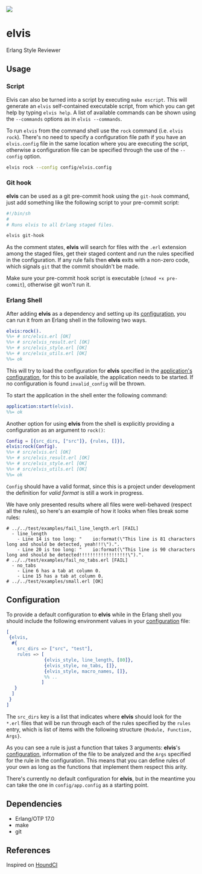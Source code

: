 ![](http://www.reactiongifs.com/wp-content/uploads/2013/01/elvis-dance.gif)

# elvis

Erlang Style Reviewer

## Usage

### Script

Elvis can also be turned into a script by executing `make escript`. This will generate an `elvis` self-contained executable script,
from which you can get help by typing `elvis help`. A list of available commands can be shown using the `--commands` options as
in `elvis --commands`.

To run `elvis` from the command shell use the `rock` command (i.e. `elvis rock`). There's no need to specify a configuration file
path if you have an `elvis.config` file in the same location where you are executing the script, otherwise a configuration file
can be specified through the use of the `--config` option.

```bash
elvis rock --config config/elvis.config
```

### Git hook

**elvis** can be used as a git pre-commit hook using the `git-hook` command, just add something like the following script to
your pre-commit script:

```bash
#!/bin/sh
#
# Runs elvis to all Erlang staged files.

elvis git-hook
```

As the comment states, **elvis** will search for files with the `.erl` extension among the staged files, get their staged
content and run the rules specified in the configuration. If any rule fails then **elvis** exits with a non-zero code, which
signals `git` that the commit shouldn't be made.

Make sure your pre-commit hook script is executable (`chmod +x pre-commit`), otherwise git won't run it.

### Erlang Shell

After adding **elvis** as a dependency and setting up its [configuration](#configutation), you can run it
from an Erlang shell in the following two ways.

```erlang
elvis:rock().
%%+ # src/elvis.erl [OK]
%%+ # src/elvis_result.erl [OK]
%%+ # src/elvis_style.erl [OK]
%%+ # src/elvis_utils.erl [OK]
%%= ok
```

This will try to load the configuration for **elvis** specified in the [application's configuration](http://www.erlang.org/doc/man/config.html),
for this to be available, the application needs to be started. If no configuration is found `invalid_config` will be thrown.

To start the application in the shell enter the following command:

```erlang
application:start(elvis).
%%= ok
```

Another option for using **elvis** from the shell is explicitly providing a configuration as an argument to ``rock()``:

```erlang
Config = [{src_dirs, ["src"]}, {rules, []}],
elvis:rock(Config).
%%+ # src/elvis.erl [OK]
%%+ # src/elvis_result.erl [OK]
%%+ # src/elvis_style.erl [OK]
%%+ # src/elvis_utils.erl [OK]
%%= ok
```

`Config` should have a valid format, since this is a project under development the definition for *valid format* is still a
work in progress.

We have only presented results where all files were well-behaved (respect all the rules), so here's an example of how
it looks when files break some rules:

```
# ../../test/examples/fail_line_length.erl [FAIL]
  - line_length
    - Line 14 is too long: "    io:format(\"This line is 81 characters long and should be detected, yeah!!!\").".
    - Line 20 is too long: "    io:format(\"This line is 90 characters long and should be detected!!!!!!!!!!!!!!!!!!\").".
# ../../test/examples/fail_no_tabs.erl [FAIL]
  - no_tabs
    - Line 6 has a tab at column 0.
    - Line 15 has a tab at column 0.
# ../../test/examples/small.erl [OK]
```

## Configuration

To provide a default configuration to **elvis** while in the Erlang shell you should include the following
environment values in your [configuration](http://www.erlang.org/doc/man/config.html) file:

```erlang
[
 {elvis,
  #{
    src_dirs => ["src", "test"],
    rules => [
              {elvis_style, line_length, [80]},
              {elvis_style, no_tabs, []},
              {elvis_style, macro_names, []},
              %% ..
             ]
   }
  ]
 }
]
```

The `src_dirs` key is a list that indicates where **elvis** should look for the `*.erl` files that will be run through
each of the rules specified by the `rules` entry, which is list of items with the following structure `{Module, Function, Args}`.

As you can see a rule is just a function that takes 3 arguments: **elvis**'s [configuration](#configuration), information
of the file to be analyzed and the `Args` specified for the rule in the configuration.
This means that you can define rules of your own as long as the functions that implement them respect this arity.

There's currently no default configuration for **elvis**, but in the meantime you can take the one in `config/app.config`
as a starting point.

## Dependencies

- Erlang/OTP 17.0
- make
- git

## References

Inspired on [HoundCI][houndci]

  [houndci]: https://houndci.com/
  [erlang]: http://www.erlang.org/download_release/24
  [make]: http://www.gnu.org/software/make/
  [git]: http://git-scm.com/
